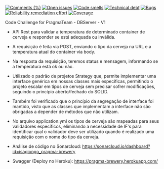 [![Comments (%)](https://sonarcloud.io/api/badges/measure?key=isagiongo_pragma-brewery&metric=comment_lines_density)](https://sonarcloud.io/component_measures?id=isagiongo_pragma-brewery&metric=comment_lines_density)
[![Open issues](https://sonarcloud.io/api/badges/measure?key=isagiongo_pragma-brewery&metric=open_issues)](https://sonarcloud.io/component_measures?id=isagiongo_pragma-brewery&metric=open_issues)
[![Code smells](https://sonarcloud.io/api/badges/measure?key=isagiongo_pragma-brewery&metric=code_smells)](https://sonarcloud.io/component_measures?id=isagiongo_pragma-brewery&metric=code_smells)
[![Technical debt](https://sonarcloud.io/api/badges/measure?key=isagiongo_pragma-brewery&metric=sqale_index)](https://sonarcloud.io/component_measures?id=isagiongo_pragma-brewery&metric=sqale_index)
[![Bugs](https://sonarcloud.io/api/badges/measure?key=isagiongo_pragma-brewery&metric=bugs)](https://sonarcloud.io/component_measures?id=isagiongo_pragma-brewery&metric=bugs)
[![Reliability remediation effort](https://sonarcloud.io/api/badges/measure?key=isagiongo_pragma-brewery&metric=reliability_remediation_effort)](https://sonarcloud.io/component_measures?id=isagiongo_pragma-brewery&metric=reliability_remediation_effort)
[![Coverage](https://sonarcloud.io/api/badges/measure?key=isagiongo_pragma-brewery&metric=coverage)](https://sonarcloud.io/component_measures?id=isagiongo_pragma-brewery&metric=coverage)

Code Challenge for PragmaTeam - DBServer - V1

- API Rest para validar a temperatura de determinado container de cerveja e responder se está adequada ou inválida. 
- A requisição é feita via POST, enviando o tipo da cerveja na URL e a temperatura atual do container via body. 
- Na resposta da requisição, teremos status e mensagem, informando se a temperatura está ok ou não. 
- Utilizado o padrão de projetos Strategy que, permite implementar uma interface genérica em nossas classes mais específicas, permitindo o projeto 
escalar em tipos de cerveja sem precisar sofrer modificações, seguindo o princípio aberto/fechado do SOLID. 
- Também foi verificado que o princípio da segregação de interface foi mantido, visto que as classes que implementam a interface não são obrigadas a depender de métodos que 
não utilizam. 
- No arquivo application.yml os tipos de cerveja são mapeadas para seus validadores específicos, eliminando a necessidade de 
IF's para identificar qual o validador deve ser utilizado quando é realizado uma requisição com o nome do tipo da cerveja.

- Análise de código no Sonarcloud: https://sonarcloud.io/dashboard?id=isagiongo_pragma-brewery
- Swagger (Deploy no Heroku): https://pragma-brewery.herokuapp.com/
